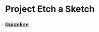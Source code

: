 # Project Etch a Sketch

### [Guideline](https://www.theodinproject.com/lessons/foundations-etch-a-sketch)
